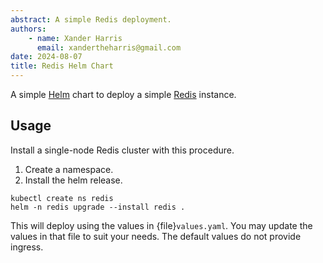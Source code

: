 ```yaml
---
abstract: A simple Redis deployment.
authors:
    - name: Xander Harris
      email: xandertheharris@gmail.com
date: 2024-08-07
title: Redis Helm Chart
---
```


A simple [Helm](https://helm.sh) chart to deploy a simple
[Redis](https://redis.io) instance.

## Usage

Install a single-node Redis cluster with this procedure.

1. Create a namespace.
2. Install the helm release.

```{code-block} shell
kubectl create ns redis
helm -n redis upgrade --install redis .
```

This will deploy using the values in {file}`values.yaml`. You may update
the values in that file to suit your needs. The default values do not
provide ingress.

